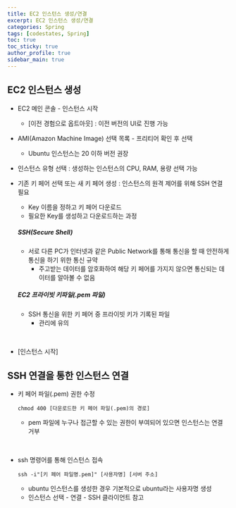 ```yaml
---
title: EC2 인스턴스 생성/연결
excerpt: EC2 인스턴스 생성/연결
categories: Spring
tags: [codestates, Spring]
toc: true
toc_sticky: true
author_profile: true
sidebar_main: true
---
```

## EC2 인스턴스 생성
- EC2 메인 콘솔 - 인스턴스 시작
  - [이전 경험으로 옵트아웃] : 이전 버전의 UI로 진행 가능
- AMI(Amazon Machine Image) 선택 목록 - 프리티어 확인 후 선택
  - Ubuntu 인스턴스는 20 이하 버전 권장
- 인스턴스 유형 선택 : 생성하는 인스턴스의 CPU, RAM, 용량 선택 가능
- 기존 키 페어 선택 또는 새 키 페어 생성 : 인스턴스의 원격 제어를 위해 SSH 연결 필요
  - Key 이름을 정하고 키 페어 다운로드 
  - 필요한 Key를 생성하고 다운로드하는 과정

  ##### SSH(Secure Shell)
  - 서로 다른 PC가 인터넷과 같은 Public Network를 통해 통신을 할 때 안전하게 통신을 하기 위한 통신 규약
    - 주고받는 데이터를 암호화하여 해당 키 페어를 가지지 않으면 통신되는 데이터를 알아볼 수 없음
  
  ##### EC2 프라이빗 키파일(.pem 파일)
  - SSH 통신을 위한 키 페어 중 프라이빗 키가 기록된 파일
    - 관리에 유의 
<br>

  - [인스턴스 시작]


## SSH 연결을 통한 인스턴스 연결
- 키 페어 파일(.pem) 권한 수정
  ```
  chmod 400 [다운로드한 키 페어 파일(.pem)의 경로]
  ```
  - pem 파일에 누구나 접근할 수 있는 권한이 부여되어 있으면 인스턴스는 연결 거부

<br>

- ssh 명령어를 통해 인스턴스 접속
  ```
  ssh -i"[키 페어 파일명.pem]" [사용자명] [서버 주소]
  ```
  - ubuntu 인스턴스를 생성한 경우 기본적으로 ubuntu라는 사용자명 생성
  - 인스턴스 선택 - 연결 - SSH 클라이언트 참고